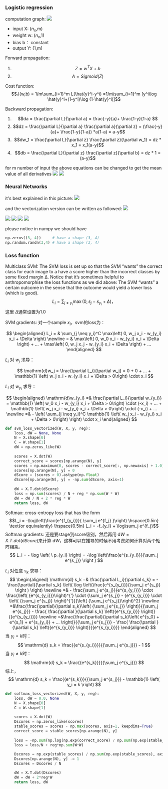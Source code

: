 ### Logistic regression
computation graph: ![](https://i.imgur.com/ZW8G5SG.png)
* input  X:    ($n_x$,m)
* weight w:    ($n_x$,1)
* bias   b：    constant
* output Y:    (1,m)

Forward propagation: 
1. $$Z=w^TX+b$$
2. $$A = Sigmoid(Z)$$

Cost function:
$$J(w,b) = 1/m\sum_{i=1}^m L(\hat{y}^i-y^i)
=1/m\sum_{i=1}^m [y^i\log \hat{y}^i+(1-y^i)\log (1-\hat{y}^i)]$$

Backward propagation:
1. $$da = \frac{\partial L}{\partial a} = \frac{-y}{a}+ \frac{1-y}{1-a} $$
2. $$dz = \frac{\partial L}{\partial a} \frac{\partial a}{\partial z} = (\frac{-y}{a}+ \frac{1-y}{1-a}) *a(1-a) = a-y$$
3. $$dw_1 = \frac{\partial L}{\partial z} \frac{\partial z}{\partial w_1} = dz * x_1 = x_1(a-y)$$
4. $$db = \frac{\partial L}{\partial z} \frac{\partial z}{\partial b} = dz * 1 = (a-y)$$

for m number of input the above equations can be changed to get the mean value of all derivatives 
![](https://i.imgur.com/uq2TqCd.png)
![](https://i.imgur.com/2VgyOSc.png)


### Neural Networks
it's best explained in this picture: 
![](https://i.imgur.com/7WIOXtt.png)

and the vectorization version can be written as followed: 
![](https://i.imgur.com/Hhqxkaw.png)

![](https://i.imgur.com/e91LxyH.png)
![](https://i.imgur.com/gXPxalp.png)
![](https://i.imgur.com/4MBZkGq.png)
![](https://i.imgur.com/kKdLwEO.png)

please notice in numpy we should have 
``` python 
np.zeros((3, 4))     # have a shape (3, 4)
np.random.randn(3,4) # have a shape (3, 4)

```
### Loss function
Multiclass SVM: The SVM loss is set up so that the SVM “wants” the correct class for each image to a have a score higher than the incorrect classes by some fixed margin Δ. Notice that it’s sometimes helpful to anthropomorphise the loss functions as we did above: The SVM “wants” a certain outcome in the sense that the outcome would yield a lower loss (which is good).
$$L_i = \sum_{j\neq y_i}\max(0, s_j - s_{y_i} + \Delta)，$$
这里 $\Delta$通常设置为1.0 

SVM gradients: 
对一个sample $x_i$，svm的loss为：

$$
\begin{aligned}
L_i = & \sum_{j \neq y_i}^C \max\left( 0, w_j x_i - w_{y_i} x_i + \Delta \right) \newline
= & \max\left( 0, w_0 x_i - w_{y_i} x_i + \Delta \right) + ... + \max\left( 0, w_j x_j - w_{y_i} x_i + \Delta \right) + ...
\end{aligned}
$$

$L_i$ 对 $w_j$ 求导：

$$
\mathrm{d}w_j =  \frac{\partial L_i}{\partial w_j} = 0 + 0 + ... +
 \mathbb{1} \left( w_j x_i - w_{y_i} x_i + \Delta > 0\right) \cdot x_i
$$

$L_i$ 对 $w_{y_i}$ 求导：

$$
\begin{aligned}
\mathrm{d}w_{y_i} =& \frac{\partial L_i}{\partial w_{y_i}} =
\mathbb{1} \left( w_0 x_i - w_{y_i} x_i + \Delta > 0\right) \cdot (-x_i) +
 ... + \mathbb{1} \left( w_j x_i - w_{y_i} x_i + \Delta > 0\right) \cdot (-x_i) + ... \newline
 =& - \left(  \sum_{j \neq y_i}^C  \mathbb{1} \left( w_j x_i - w_{y_i} x_i + \Delta > 0\right) \right) \cdot x_i
 \end{aligned}
$$
``` python 
def svm_loss_vectorized(W, X, y, reg):
    loss, dW = None, None
    N = X.shape[0]
    C = W.shape[1]
    dW = np.zeros_like(W)
    
    scores = X.dot(W)
    correct_score = scores[np.arange(N), y]
    scores = np.maximum(0, scores - correct_score[:, np.newaxis] + 1.0)
    scores[np.arange(N), y] = 0
    dScore = (scores > 0).astype(np.float)
    dScore[np.arange(N), y] = -np.sum(dScore, axis=1)
    
    dW = X.T.dot(dScore)
    loss = np.sum(scores) / N + reg * np.sum(W * W)
    dW = dW / N + 2 * reg * W
    return loss, dW
```

Softmax: cross-entropy loss that has the form 
$$L_i = -\log\left(\frac{e^{f_{y_i}}}{ \sum_j e^{f_j} }\right) \hspace{0.5in} \text{or equivalently} \hspace{0.5in} L_i = -f_{y_i} + \log\sum_j e^{f_j}$$
Softmax gradients: 
还是要stage到score级别，然后再用 $\mathrm{d} W = X.T.dot(\mathrm{d} Score)$来计算 $\mathrm{d} W$，这样可以在推导的时候不用考虑如何计算对两个矩阵相乘。
$$
L_i = - \log \left( \ p_{y_i} \right) = -\log \left(\frac{e^{s_{y_i}}}{\sum_j e^{s_j}} \right )
$$

$L_i$ 对任意 $s_k$ 求导：
$$
\begin{aligned}
\mathrm{d} s_k =& \frac{\partial L_i}{\partial s_k} = - \frac{\partial}{\partial s_k} \left( \log \left(\frac{e^{s_{y_i}}}{\sum_j e^{s_j}} \right ) \right) \newline
=& - \frac{\sum_j e^{s_j}}{e^{s_{y_i}}} \cdot \frac{\left( {e^{s_{y_i}}}\right)^{'} \cdot {\sum_j e^{s_j}} - {e^{s_{y_i}}} \cdot \left( {\sum_j e^{s_j}} \right)^{'}}{\left( {\sum_j e^{s_j}}\right)^2} \newline
=&\frac{\frac{\partial}{\partial s_k}\left( {\sum_j e^{s_j}} \right)}{{\sum_j e^{s_j}}} - \frac{ \frac{\partial }{\partial s_k} \left({e^{s_{y_i}}} \right)}{{e^{s_{y_i}}}} \newline
=&\frac{\frac{\partial}{\partial s_k}\left( e^{s_0} + e^{s_1} + e^{s_{y_i}} + ... \right)}{{\sum_j e^{s_j}}} - \frac{ \frac{\partial }{\partial s_k} \left({e^{s_{y_i}}} \right)}{{e^{s_{y_i}}}}
\end{aligned}
$$
当 $y_i = k$时：
$$
\mathrm{d} s_k = \frac{{e^{s_{y_i}}}}{{\sum_j e^{s_j}}} - 1
$$
当 $y_i \neq k$时：
$$
\mathrm{d} s_k = \frac{{e^{s_k}}}{{\sum_j e^{s_j}}}
$$
综上，
$$
\mathrm{d} s_k = \frac{{e^{s_k}}}{{\sum_j e^{s_j}}} - \mathbb{1} \left( y_i = k \right)
$$
``` python 
def softmax_loss_vectorized(W, X, y, reg):
    loss, dW = 0.0, None
    N = X.shape[0]
    C = W.shape[1]
    
    scores = X.dot(W)
    Dscores = np.zeros_like(scores)
    stable_scores = scores - np.max(scores, axis=1, keepdims=True)
    correct_score = stable_scores[np.arange(N), y]
    
    loss = -np.sum(np.log(np.exp(correct_score) / np.sum(np.exp(stable_scores), axis=1)))
    loss = loss/N + reg*np.sum(W*W)
    
    Dscores = np.exp(stable_scores) / np.sum(np.exp(stable_scores), axis=1, keepdims=True)
    Dscores[np.arange(N), y] -= 1
    Dscores = Dscores / N

    dW = X.T.dot(Dscores)
    dW = dW + 2*reg*W
    return loss, dW
```
